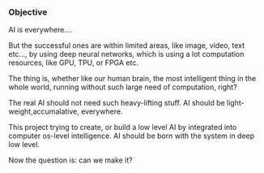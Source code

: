 ### Objective
AI is everywhere....

But the successful ones are within limited areas, like image, video, text etc..., by using deep neural networks, which is using a lot computation resources, like GPU, TPU, or FPGA etc.

The thing is, whether like our human brain, the most intelligent thing in the whole world, running without such large need of computation, right?

The real AI should not need such heavy-lifting stuff. AI should be light-weight,accumalative, everywhere.

This project trying to create, or build a low level AI by integrated into computer os-level intelligence. AI should be born with the system in deep low level.

Now the question is: can we make it?
